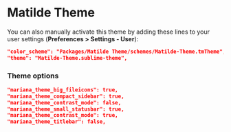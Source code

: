 # Matilde Theme

You can also manually activate this theme by adding these lines to your user settings (**Preferences > Settings - User**):

```json
"color_scheme": "Packages/Matilde Theme/schemes/Matilde-Theme.tmTheme",
"theme": "Matilde-Theme.sublime-theme",
```


### Theme options

```json
"mariana_theme_big_fileicons": true,
"mariana_theme_compact_sidebar": true,
"mariana_theme_contrast_mode": false,
"mariana_theme_small_statusbar": true,
"mariana_theme_contrast_mode": true,
"mariana_theme_titlebar": false,
```
